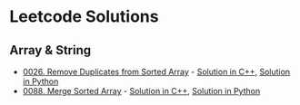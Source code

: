 # Leetcode Solutions

## Array & String

- [0026. Remove Duplicates from Sorted Array](https://leetcode.com/problems/remove-duplicates-from-sorted-array/) - [Solution in C++](./Array_and_String/0026_Remove_Duplicates_from_Sorted_Array.cpp), [Solution in Python](./Array_and_String/0026_Remove_Duplicates_from_Sorted_Array.py)
- [0088. Merge Sorted Array](https://leetcode.com/problems/merge-sorted-array/) - [Solution in C++](./Array_and_String/0088_Merge_Sorted_Array.cpp), [Solution in Python](./Array_and_String/0088_Merge_Sorted_Array.py)
